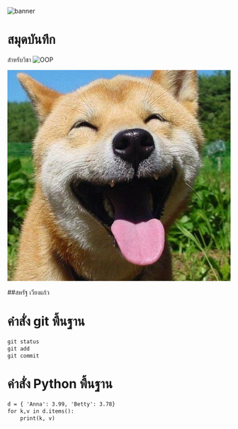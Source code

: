 ![banner](https://picsum.photos/id/45/4592/2576)

# สมุดบันทึก

สำหรับวิชา ![OOP](https://wichit2s.gitlab.io/)

![download](./Shiba.jpg)

##สหรัฐ เวียงแก้ว

# คำสั่ง git พื้นฐาน

    git status
    git add
    git commit

# คำสั่ง Python พื้นฐาน

    d = { 'Anna': 3.99, 'Betty': 3.78}
    for k,v in d.items():
        print(k, v)
